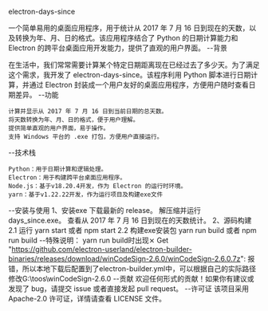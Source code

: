 electron-days-since

一个简单易用的桌面应用程序，用于统计从 2017 年 7 月 16 日到现在的天数，以及转换为年、月、日的格式。该应用程序结合了 Python 的日期计算能力和 Electron 的跨平台桌面应用开发能力，提供了直观的用户界面。
--背景

在生活中，我们常常需要计算某个特定日期距离现在已经过去了多少天。为了满足这个需求，我开发了 electron-days-since。该程序利用 Python 脚本进行日期计算，并通过 Electron 封装成一个用户友好的桌面应用程序，方便用户随时查看日期差异。
--功能

    计算并显示从 2017 年 7 月 16 日到当前日期的总天数。
    将天数转换为年、月、日的格式，便于用户理解。
    提供简单直观的用户界面，易于操作。
    支持 Windows 平台的 .exe 打包，方便用户直接运行。

--技术栈

    Python：用于日期计算和逻辑处理。
    Electron：用于构建跨平台桌面应用程序。
    Node.js：基于v18.20.4开发，作为 Electron 的运行时环境。
	yarn：基于v1.22.22开发，作为运行项目及构建exe文件

--安装与使用
1、安装exe
    下载最新的 release。
    解压缩并运行 days_since.exe。
    查看从 2017 年 7 月 16 日到现在的天数统计。
2、源码构建
2.1 运行
yarn start 或者 npm start
2.2 构建exe安装包
yarn run build 或者 npm run build
--特殊说明：
yarn run build时出现⨯ Get "https://github.com/electron-userland/electron-builder-binaries/releases/download/winCodeSign-2.6.0/winCodeSign-2.6.0.7z": 报错，所以本地下载后配置到了electron-builder.yml中，可以根据自己的实际路径修改G:\toos\winCodeSign-2.6.0
--贡献
欢迎任何形式的贡献！如果你有建议或发现了 bug，请提交 issue 或者直接发起 pull request。
--许可证
该项目采用 Apache-2.0 许可证，详情请查看 LICENSE 文件。
